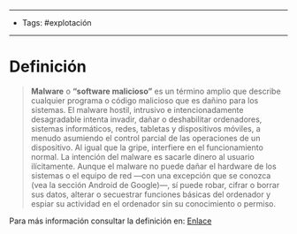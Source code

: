 -------------------
- Tags: #explotación 
---------------------------

# Definición

>**Malware** o **“software malicioso”** es un término amplio que describe cualquier programa o código malicioso que es dañino para los sistemas.
>El malware hostil, intrusivo e intencionadamente desagradable intenta invadir, dañar o deshabilitar ordenadores, sistemas informáticos, redes, tabletas y dispositivos móviles, a menudo asumiendo el control parcial de las operaciones de un dispositivo. Al igual que la gripe, interfiere en el funcionamiento normal.
>La intención del malware es sacarle dinero al usuario ilícitamente. Aunque el malware no puede dañar el hardware de los sistemas o el equipo de red —con una excepción que se conozca (vea la sección Android de Google)—, sí puede robar, cifrar o borrar sus datos, alterar o secuestrar funciones básicas del ordenador y espiar su actividad en el ordenador sin su conocimiento o permiso.

Para más información consultar la definición en: [Enlace](https://es.malwarebytes.com/malware/)

